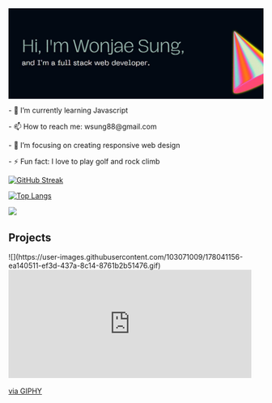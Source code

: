 <img width="800px" src="Banner.JPG" align="center" alt="GitHub Banner" />



<p>- 🌱 I’m currently learning Javascript</p>
<p>- 📫 How to reach me: wsung88@gmail.com</p>
<p>- 🎯 I’m focusing on creating responsive web design</p>
<p>- ⚡ Fun fact: I love to play golf and rock climb</p>




<!--
<a href="https://git.io/streak-stats">
  <img align="center" src="https://github-readme-streak-stats.herokuapp.com?user=WonjaeSung&theme=dark-smoky&date_format=M%20j%5B%2C%20Y%5D" />
</a>
<a href="https://github.com/WonjaeSung/github-readme-stats">
  <img align="center" src="https://github-readme-stats.vercel.app/api/top-langs/?username=WonjaeSung&layout=compact&theme=gotham" />
</a>
-->


[![GitHub Streak](https://github-readme-streak-stats.herokuapp.com?user=WonjaeSung&theme=dark-smoky&date_format=M%20j%5B%2C%20Y%5D)](https://git.io/streak-stats)

[![Top Langs](https://github-readme-stats.vercel.app/api/top-langs/?username=WonjaeSung&layout=compact&theme=gotham)](https://github.com/WonjaeSung/github-readme-stats)

<a href="https://www.codewars.com/users/CrimpyCode">
<img src="https://www.codewars.com/users/CrimpyCode/badges/large" />
</a>

<h2>Projects</h2>
![](https://user-images.githubusercontent.com/103071009/178041156-ea140511-ef3d-437a-8c14-8761b2b51476.gif)

<iframe src="https://giphy.com/embed/BEInVjDL6fcsc8uUQm" width="480" height="214" frameBorder="0" class="giphy-embed" allowFullScreen></iframe><p><a href="https://giphy.com/gifs/BEInVjDL6fcsc8uUQm">via GIPHY</a></p>


<!--
**WonjaeSung/WonjaeSung** is a ✨ _special_ ✨ repository because its `README.md` (this file) appears on your GitHub profile.

Here are some ideas to get you started:

- 🔭 I’m currently working on ...
- 🌱 I’m currently learning ...
- 👯 I’m looking to collaborate on ...
- 🤔 I’m looking for help with ...
- 💬 Ask me about ...
- 📫 How to reach me: ...
- 😄 Pronouns: ...
- ⚡ Fun fact: ...
-->
